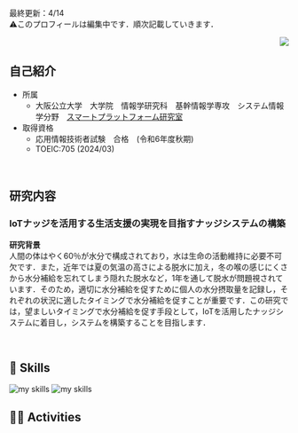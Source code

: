 最終更新：4/14<br>
⚠️このプロフィールは編集中です．順次記載していきます．

<!-- 1. GitHub usernameを変更 -->
<div align="right">
  <img src="https://komarev.com/ghpvc/?username=u-ryogo" />
</div>


<!-- 2. プロフィールや連絡先を変更 -->
## 自己紹介
* 所属
  * 大阪公立大学　大学院　情報学研究科　基幹情報学専攻　システム情報学分野　[スマートプラットフォーム研究室](https://omusp.jp/)
* 取得資格
  * 応用情報技術者試験　合格　(令和6年度秋期)
  * TOEIC:705 (2024/03)
<br>

## 研究内容
### IoTナッジを活用する生活支援の実現を目指すナッジシステムの構築

**研究背景**　<br>
人間の体はやく60％が水分で構成されており，水は生命の活動維持に必要不可欠です．また，近年では夏の気温の高さによる脱水に加え，冬の喉の感じにくさから水分補給を忘れてしまう隠れた脱水など，1年を通して脱水が問題視されています．そのため，適切に水分補給を促すために個人の水分摂取量を記録し，それぞれの状況に適したタイミングで水分補給を促すことが重要です．この研究では，望ましいタイミングで水分補給を促す手段として，IoTを活用したナッジシステムに着目し，システムを構築することを目指します．

<!-- 3. 好きな技術スタックに変更 -->
<!-- ライトモート：theme=light, ダークモート：theme=dark -->
<!-- アイコンの選択肢一覧：https://arc.net/l/quote/zizyykfh -->
<br>

## 🌱 Skills
<img alt="my skills" src="https://skillicons.dev/icons?theme=dark&perline=7&i=py,swift" />
<img alt="my skills" src="https://skillicons.dev/icons?theme=dark&perline=7&i=git,github,docker,arduino,raspberrypi,vscode,ubuntu" />
<br>


<!-- 4. GitHub usernameを変更, 2箇所 -->
<!-- ライトモート：theme=light, ダークモート：theme=vue-dark  -->
## 🏃‍♀️ Activities



<!--
This repository is a ✨ _special_ ✨ repository because its `README.md` (this file) appears on your GitHub profile.

Here are some ideas to get you started:

- 🔭 I’m currently working on ...
- 🌱 I’m currently learning ...
- 👯 I’m looking to collaborate on ...
- 🤔 I’m looking for help with ...
- 💬 Ask me about ...
- 📫 How to reach me: ...
- 😄 Pronouns: ...
- ⚡ Fun fact: ...
-->

